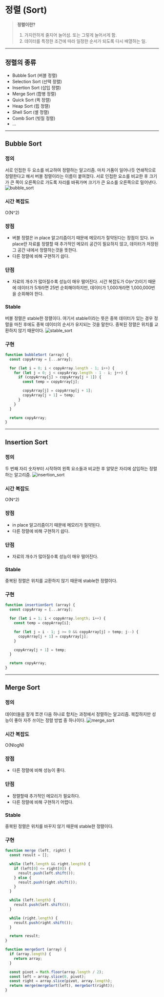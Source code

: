 # 정렬 (Sort)

> __정렬이란?__
> 1. 가지런하게 줄지어 늘어섬. 또는 그렇게 늘어서게 함.
> 2. 데이터를 특정한 조건에 따라 일정한 순서가 되도록 다시 배열하는 일.

***

## 정렬의 종류
- Bubble Sort (버블 정렬)
- Selection Sort (선택 정렬)
- Insertion Sort (삽입 정렬)
- Merge Sort (합병 정렬)
- Quick Sort (퀵 정렬)
- Heap Sort (힙 정렬)
- Shell Sort (셸 정렬)
- Comb Sort (빗질 정렬)
- ...

***

## Bubble Sort
### 정의
서로 인접한 두 요소를 비교하여 정렬하는 알고리즘. 마치 거품이 일어나듯 연쇄적으로 정렬한다고 해서 버블 정렬이라는 이름이 붙여졌다. 서로 인접한 요소를 비교한 후 크기가 큰 쪽이 오른쪽으로 가도록 자리를 바꿔가며 크기가 큰 요소를 오른쪽으로 밀어낸다.
![bubble_sort](img/bubble_sort.gif)

### 시간 복잡도
O(N^2)

### 장점
- 버블 정렬은 in place 알고리즘이기 때문에 메모리가 절약된다는 장점이 있다. in place란 자료를 정렬할 때 추가적인 메모리 공간이 필요하지 않고, 데이터가 저장된 그 공간 내에서 정렬하는것을 뜻한다.
- 다른 정렬에 비해 구현하기 쉽다.

### 단점
- 자료의 개수가 많아질수록 성능이 매우 떨어진다. 시간 복잡도가 O(n^2)이기 때문에 데이터가 5개라면 25번 순회해야하지만, 데이터가 1,000개라면 1,000,000번을 순회해야 한다.

### Stable
버블 정렬은 stable한 정렬이다. 여기서 stable이라는 뜻은 중복 데이터가 있는 경우 정렬을 마친 후에도 중복 데이터의 순서가 유지되는 것을 말한다. 중복된 정렬은 위치를 교환하지 않기 때문이다.
![stable_sort](img/stable_sort.png)

### 구현 
```javascript
function bubbleSort (array) {
  const copyArray = [...array];

  for (let i = 0; i < copyArray.length - 1; i++) {
    for (let j = 0; j < copyArray.length - 1 - i; j++) {
      if (copyArray[j] > copyArray[j + 1]) {
        const temp = copyArray[j];

        copyArray[j] = copyArray[j + 1];
        copyArray[j + 1] = temp;
      }
    }
  }

  return copyArray;
}
```

***

## Insertion Sort
### 정의
두 번째 자리 숫자부터 시작하여 왼쪽 요소들과 비교한 후 알맞은 자리에 삽입하는 정렬하는 알고리즘.
![insertion_sort](img/insertion_sort.gif)

### 시간 복잡도
O(N^2)

### 장점
- in place 알고리즘이기 때문에 메모리가 절약된다.
- 다른 정렬에 비해 구현하기 쉽다.

### 단점
- 자료의 개수가 많아질수록 성능이 매우 떨어진다.

### Stable
중복된 정렬은 위치를 교환하지 않기 때문에 stable한 정렬이다.

### 구현
```javascript
function insertionSort (array) {
  const copyArray = [...array];

  for (let i = 1; i < copyArray.length; i++) {
    const temp = copyArray[i];

    for (let j = i - 1; j >= 0 && copyArray[j] > temp; j--) {
      copyArray[j + 1] = copyArray[j];
    }

    copyArray[j + 1] = temp;
  }

  return copyArray;
}
```

***

## Merge Sort
### 정의
데이터들을 잘개 쪼갠 다음 하나로 합치는 과정에서 정렬하는 알고리즘. 복잡하지만 성능이 좋아 자주 쓰이는 정렬 방법 중 하나이다.
![merge_sort](img/merge_sort.gif)

### 시간 복잡도
O(NlogN)

### 장점
- 다른 정렬에 비해 성능이 좋다.

### 단점
- 정렬할때 추가적인 메모리가 필요하다.
- 다른 정렬에 비해 구현하기 어렵다.

### Stable
중복된 정렬은 위치를 바꾸지 않기 때문에 stable한 정렬이다.

### 구현
```javascript
function merge (left, right) {
  const result = [];

  while (left.length && right.length) {
    if (left[0] <= right[0]) {
      result.push(left.shift());
    } else {
      result.push(right.shift());
    }
  }

  while (left.length) {
    result.push(left.shift());
  }

  while (right.length) {
    result.push(right.shift());
  }

  return result;
}

function mergeSort (array) {
  if (array.length) {
    return array;
  }

  const pivot = Math.floor(array.length / 2);
  const left = array.slice(0, pivot);
  const right = array.slice(pivot, array.length);
  return merge(mergeSort(left), mergeSort(right));
}
```
